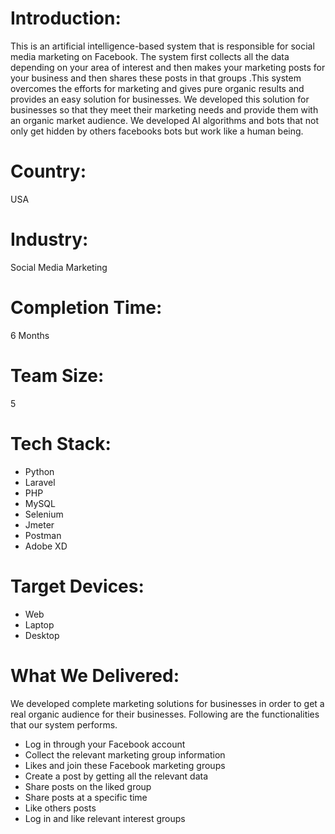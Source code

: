 # Introduction:
This is an artificial intelligence-based system that is responsible for social media marketing on Facebook. The system first collects all the data depending on your area of interest and then makes your marketing posts for your business and then shares these posts in that groups
.This system overcomes the efforts for marketing and gives pure organic results and provides an easy solution for businesses.
We developed this solution for businesses so that they meet their marketing needs and provide them with an organic market audience. We developed AI algorithms and bots that not only get hidden by others facebooks bots but work like a human being.
# Country:
USA
# Industry:
Social Media Marketing
# Completion Time:
6 Months
# Team Size:
5
# Tech Stack:
- Python
- Laravel
- PHP
- MySQL
- Selenium
- Jmeter
- Postman
- Adobe XD

# Target Devices:
- Web
- Laptop
- Desktop

# What We Delivered:
We developed complete marketing solutions for businesses in order to get a real organic audience for their businesses. Following are the functionalities that our system performs.
- Log in through your Facebook account
- Collect the relevant marketing group information
- Likes and join these Facebook marketing groups
- Create a post by getting all the relevant data
- Share posts on the liked group 
- Share posts at a specific time 
- Like others posts
- Log in and like relevant interest groups
